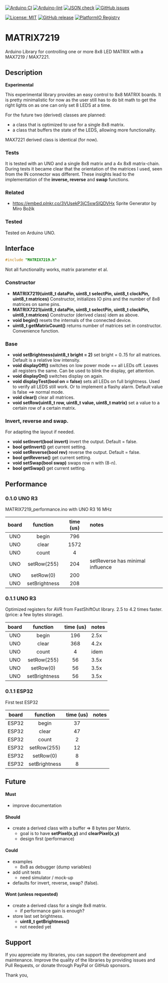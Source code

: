 
[![Arduino CI](https://github.com/RobTillaart/MATRIX7219/workflows/Arduino%20CI/badge.svg)](https://github.com/marketplace/actions/arduino_ci)
[![Arduino-lint](https://github.com/RobTillaart/MATRIX7219/actions/workflows/arduino-lint.yml/badge.svg)](https://github.com/RobTillaart/MATRIX7219/actions/workflows/arduino-lint.yml)
[![JSON check](https://github.com/RobTillaart/MATRIX7219/actions/workflows/jsoncheck.yml/badge.svg)](https://github.com/RobTillaart/MATRIX7219/actions/workflows/jsoncheck.yml)
[![GitHub issues](https://img.shields.io/github/issues/RobTillaart/MATRIX7219.svg)](https://github.com/RobTillaart/MATRIX7219/issues)

[![License: MIT](https://img.shields.io/badge/license-MIT-green.svg)](https://github.com/RobTillaart/MATRIX7219/blob/master/LICENSE)
[![GitHub release](https://img.shields.io/github/release/RobTillaart/MATRIX7219.svg?maxAge=3600)](https://github.com/RobTillaart/MATRIX7219/releases)
[![PlatformIO Registry](https://badges.registry.platformio.org/packages/robtillaart/library/MATRIX7219.svg)](https://registry.platformio.org/libraries/robtillaart/MATRIX7219)


# MATRIX7219

Arduino Library for controlling one or more 8x8 LED MATRIX with a MAX7219 / MAX7221.


## Description

**Experimental**

This experimental library provides an easy control to 8x8 MATRIX boards.
It is pretty minimalistic for now as the user still has to do bit math
to get the right lights on as one can only set 8 LEDS at a time.

For the future two (derived) classes are planned:
- a class that is optimized to use for a single 8x8 matrix.
- a class that buffers the state of the LEDS, allowing more functionality.

MAX7221 derived class is identical (for now).


### Tests

It is tested with an UNO and a single 8x8 matrix and a 4x 8x8 matrix-chain.
During tests it became clear that the orientation of the matrices I used,
seen from the IN connector was different. These insights lead to the
implementation of the **inverse, reverse** and **swap** functions.


### Related

- https://embed.plnkr.co/3VUsekP3jC5xwSIQDVHx Sprite Generator by Miro Božík


### Tested

Tested on Arduino UNO.


## Interface

```cpp
#include "MATRIX7219.h"
```

Not all functionality works, matrix parameter et al.

### Constructor

- **MATRIX7219(uint8_t dataPin, uint8_t selectPin, uint8_t clockPin, uint8_t matrices)**
Constructor, initializes IO pins and the number of 8x8 matrices on same pins.
- **MATRIX7221(uint8_t dataPin, uint8_t selectPin, uint8_t clockPin, uint8_t matrices)**
Constructor (derived class) idem as above.
- **void begin()** resets the internals of the connected device.
- **uint8_t  getMatrixCount()** returns number of matrices set in constructor.
Convenience function.

### Base

- **void setBrightness(uint8_t bright = 2)** set bright = 0..15 for all matrices.
Default is a relative low intensity.
- **void displayOff()** switches on low power mode == all LEDs off.
Leaves all registers the same.
Can be used to blink the display, get attention.
- **void displayOn()** switches display on again.
- **void displayTest(bool on = false)** sets all LEDs on full brightness.
Used to verify all LEDS still work.
Or to implement a flashy alarm.
Default value is false ==> normal mode.
- **void clear()** clear all matrices.
- **void setRow(uint8_t row, uint8_t value, uint8_t matrix)** set a value to a certain row of a certain matrix.


### Invert, reverse and swap.

For adapting the layout if needed.

- **void setInvert(bool invert)** invert the output. Default = false.
- **bool getInvert()** get current setting.
- **void setReverse(bool rev)** reverse the output. Default = false.
- **bool getReverse()** get current setting.
- **void setSwap(bool swap)** swaps row n with (8-n).
- **bool getSwap()** get current setting.


## Performance

### 0.1.0 UNO R3

MATRIX7219_performance.ino with UNO R3 16 MHz

|  board  |  function     |  time (us)  |  notes  |
|:-------:|:-------------:|:-----------:|:--------|
|   UNO   | begin         |     796     |
|   UNO   | clear         |    1572     |
|   UNO   | count         |       4     |
|   UNO   | setRow(255)   |     204     |  setReverse has minimal influence
|   UNO   | setRow(0)     |     200     |
|   UNO   | setBrightness |     208     |


### 0.1.1 UNO R3

Optimized registers for  AVR from FastShiftOut library.
2.5 to 4.2 times faster. (price: a few bytes storage).


|  board  |  function     |  time (us)  |  notes  |
|:-------:|:-------------:|:-----------:|:--------|
|   UNO   | begin         |     196     |  2.5x
|   UNO   | clear         |     368     |  4.2x
|   UNO   | count         |       4     |  idem
|   UNO   | setRow(255)   |      56     |  3.5x
|   UNO   | setRow(0)     |      56     |  3.5x
|   UNO   | setBrightness |      56     |  3.5x


### 0.1.1 ESP32

First test ESP32

|  board  |  function     |  time (us)  |  notes  |
|:-------:|:-------------:|:-----------:|:--------|
|  ESP32  | begin         |      37     |
|  ESP32  | clear         |      47     |
|  ESP32  | count         |       2     |
|  ESP32  | setRow(255)   |      12     |
|  ESP32  | setRow(0)     |       8     |
|  ESP32  | setBrightness |       8     |


## Future

#### Must

- improve documentation

#### Should

- create a derived class with a buffer => 8 bytes per Matrix.
  - goal is to have **setPixel(x,y)** and **clearPixel(x,y)**
  - design first (performance)

#### Could

- examples
  - 8x8 as debugger (dump variables)
- add unit tests
  - need simulator / mock-up
- defaults for invert, reverse, swap?  (false).

#### Wont (unless requested)

- create a derived class for a single 8x8 matrix.
  - if performance gain is enough?
- store last set brightness.
  - **uint8_t getBrightness()**
  - not needed yet


## Support

If you appreciate my libraries, you can support the development and maintenance.
Improve the quality of the libraries by providing issues and Pull Requests, or
donate through PayPal or GitHub sponsors.

Thank you,

